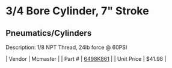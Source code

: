 # 3/4 Bore Cylinder, 7" Stroke
## Pneumatics/Cylinders
Description: 	1/8 NPT Thread, 24lb force @ 60PSI 

| Vendor | Mcmaster | 
| Part # | [6498K861](http://www.mcmaster.com/) | 
| Unit Price | $41.98 | 

